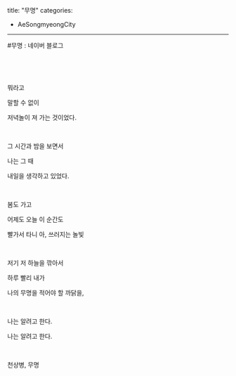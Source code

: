 title: "무명"
categories:
 - AeSongmyeongCity
---
#무명 : 네이버 블로그








​

​

뭐라고

말할 수 없이

저녁놀이 져 가는 것이었다.

​

그 시간과 밤을 보면서

나는 그 때

내일을 생각하고 있었다.

​

봄도 가고

어제도 오늘 이 순간도 

빨가서 타니 아, 쓰러지는 놀빛

​

저기 저 하늘을 깎아서

하루 빨리 내가

나의 무명을 적어야 할 까닭을,

​

나는 알려고 한다.

나는 알려고 한다.

​

천상병, 무명